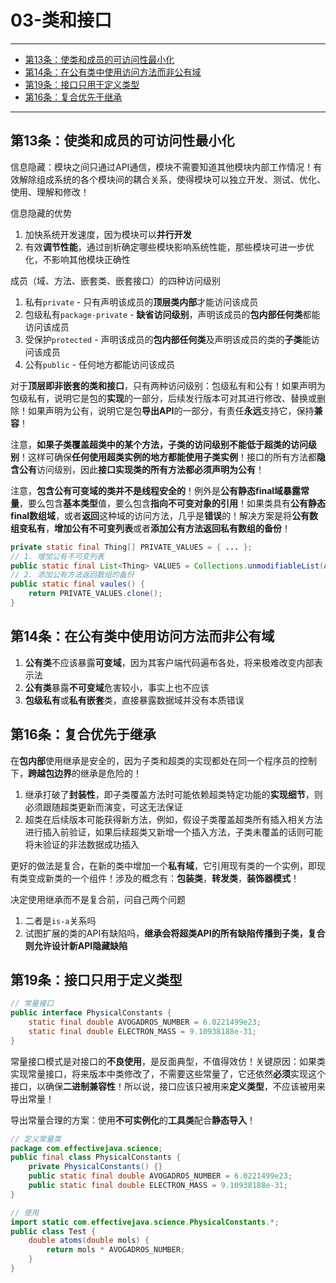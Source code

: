 ﻿# 03-类和接口

---

- [第13条：使类和成员的可访问性最小化](#第13条使类和成员的可访问性最小化)
- [第14条：在公有类中使用访问方法而非公有域](#第14条在公有类中使用访问方法而非公有域)
- [第19条：接口只用于定义类型](#第19条接口只用于定义类型)
- [第16条：复合优先于继承](#第16条复合优先于继承)

---

## 第13条：使类和成员的可访问性最小化

信息隐藏：模块之间只通过API通信，模块不需要知道其他模块内部工作情况！有效解除组成系统的各个模块间的耦合关系，使得模块可以独立开发、测试、优化、使用、理解和修改！

信息隐藏的优势
1. 加快系统开发速度，因为模块可以**并行开发**
2. 有效**调节性能**，通过剖析确定哪些模块影响系统性能，那些模块可进一步优化，不影响其他模块正确性

成员（域、方法、嵌套类、嵌套接口）的四种访问级别
1. 私有`private` - 只有声明该成员的**顶层类内部**才能访问该成员
2. 包级私有`package-private` - __缺省访问级别__，声明该成员的**包内部任何类**都能访问该成员
3. 受保护`protected` - 声明该成员的**包内部任何类**及声明该成员的类的**子类**能访问该成员
4. 公有`public` - 任何地方都能访问该成员

对于**顶层即非嵌套的类和接口**，只有两种访问级别：包级私有和公有！如果声明为包级私有，说明它是包的**实现**的一部分，后续发行版本可对其进行修改、替换或删除！如果声明为公有，说明它是包**导出API**的一部分，有责任**永远**支持它，保持**兼容**！

注意，__如果子类覆盖超类中的某个方法，子类的访问级别不能低于超类的访问级别__！这样可确保**任何使用超类实例的地方都能使用子类实例**！接口的所有方法都**隐含公有**访问级别，因此**接口实现类的所有方法都必须声明为公有**！

注意，**包含公有可变域的类并不是线程安全的**！例外是**公有静态final域暴露常量**，要么包含**基本类型**值，要么包含**指向不可变对象的引用**！如果类具有**公有静态final数组域**，或者**返回**这种域的访问方法，几乎是**错误**的！解决方案是将**公有数组变私有**，**增加公有不可变列表**或者**添加公有方法返回私有数组的备份**！

```Java
private static final Thing[] PRIVATE_VALUES = { ... };
// 1. 增加公有不可变列表
public static final List<Thing> VALUES = Collections.unmodifiableList(Arrays.asList(PRIVATE_VALUES));
// 2. 添加公有方法返回数组的备份
public static final vaules() {
	return PRIVATE_VALUES.clone();
}
```

## 第14条：在公有类中使用访问方法而非公有域

1. **公有类**不应该暴露**可变域**，因为其客户端代码遍布各处，将来极难改变内部表示法
2. **公有类**暴露**不可变域**危害较小，事实上也不应该
3. **包级私有**或**私有嵌套**类，直接暴露数据域并没有本质错误

## 第16条：复合优先于继承

在**包内部**使用继承是安全的，因为子类和超类的实现都处在同一个程序员的控制下，**跨越包边界**的继承是危险的！
1. 继承打破了**封装性**，即子类覆盖方法时可能依赖超类特定功能的**实现细节**，则必须跟随超类更新而演变，可这无法保证
2. 超类在后续版本可能获得新方法，例如，假设子类覆盖超类所有插入相关方法进行插入前验证，如果后续超类又新增一个插入方法，子类未覆盖的话则可能将未验证的非法数据成功插入

更好的做法是复合，在新的类中增加一个**私有域**，它引用现有类的一个实例，即现有类变成新类的一个组件！涉及的概念有：**包装类**，**转发类**，**装饰器模式**！

决定使用继承而不是复合前，问自己两个问题
1. 二者是`is-a`关系吗
2. 试图扩展的类的API有缺陷吗，**继承会将超类API的所有缺陷传播到子类，复合则允许设计新API隐藏缺陷**


## 第19条：接口只用于定义类型

```Java
// 常量接口
public interface PhysicalConstants {
	static final double AVOGADROS_NUMBER = 6.0221499e23;
	static final double ELECTRON_MASS = 9.10938188e-31;
}
```

常量接口模式是对接口的**不良使用**，是反面典型，不值得效仿！关键原因：如果类实现常量接口，将来版本中类修改了，不需要这些常量了，它还依然**必须**实现这个接口，以确保**二进制兼容性**！所以说，接口应该只被用来**定义类型**，不应该被用来导出常量！

导出常量合理的方案：使用**不可实例化**的**工具类**配合**静态导入**！

```Java
// 定义常量类
package com.effectivejava.science;
public final class PhysicalConstants {
	private PhysicalConstants() {}
	public static final double AVOGADROS_NUMBER = 6.0221499e23;
	public static final double ELECTRON_MASS = 9.10938188e-31;
}

// 使用
import static com.effectivejava.science.PhysicalConstants.*;
public class Test {
	double atoms(double mols) {
		return mols * AVOGADROS_NUMBER;
	}
}
```

